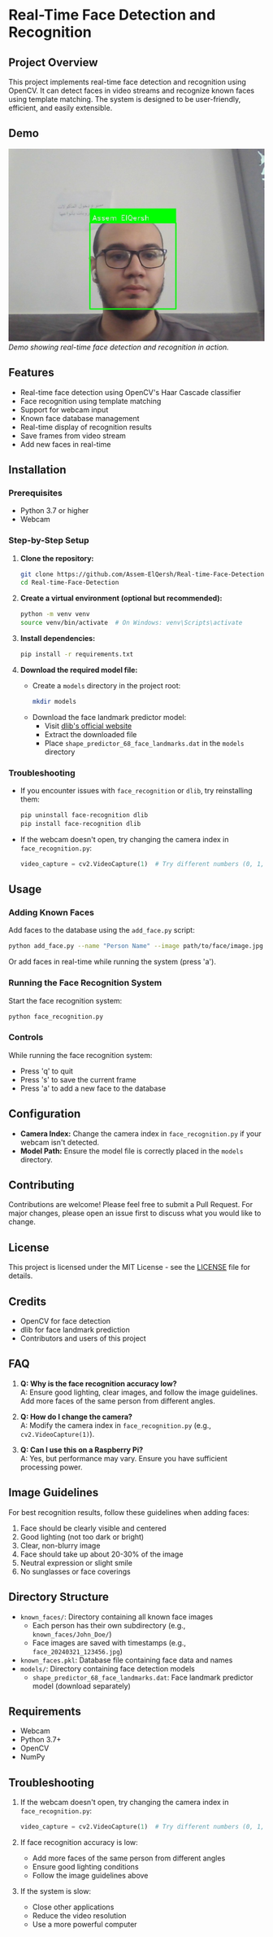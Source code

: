 # Real-Time Face Detection and Recognition

## Project Overview
This project implements real-time face detection and recognition using OpenCV. It can detect faces in video streams and recognize known faces using template matching. The system is designed to be user-friendly, efficient, and easily extensible.

## Demo
![Demo JPG](demo.jpg)  
*Demo showing real-time face detection and recognition in action.*

## Features
- Real-time face detection using OpenCV's Haar Cascade classifier
- Face recognition using template matching
- Support for webcam input
- Known face database management
- Real-time display of recognition results
- Save frames from video stream
- Add new faces in real-time

## Installation

### Prerequisites
- Python 3.7 or higher
- Webcam

### Step-by-Step Setup
1. **Clone the repository:**
   ```bash
   git clone https://github.com/Assem-ElQersh/Real-time-Face-Detection.git
   cd Real-time-Face-Detection
   ```

2. **Create a virtual environment (optional but recommended):**
   ```bash
   python -m venv venv
   source venv/bin/activate  # On Windows: venv\Scripts\activate
   ```

3. **Install dependencies:**
   ```bash
   pip install -r requirements.txt
   ```

4. **Download the required model file:**
   - Create a `models` directory in the project root:
     ```bash
     mkdir models
     ```
   - Download the face landmark predictor model:
     - Visit [dlib's official website](http://dlib.net/files/shape_predictor_68_face_landmarks.dat.bz2)
     - Extract the downloaded file
     - Place `shape_predictor_68_face_landmarks.dat` in the `models` directory

### Troubleshooting
- If you encounter issues with `face_recognition` or `dlib`, try reinstalling them:
  ```bash
  pip uninstall face-recognition dlib
  pip install face-recognition dlib
  ```
- If the webcam doesn't open, try changing the camera index in `face_recognition.py`:
  ```python
  video_capture = cv2.VideoCapture(1)  # Try different numbers (0, 1, 2)
  ```

## Usage

### Adding Known Faces
Add faces to the database using the `add_face.py` script:
```bash
python add_face.py --name "Person Name" --image path/to/face/image.jpg
```
Or add faces in real-time while running the system (press 'a').

### Running the Face Recognition System
Start the face recognition system:
```bash
python face_recognition.py
```

### Controls
While running the face recognition system:
- Press 'q' to quit
- Press 's' to save the current frame
- Press 'a' to add a new face to the database

## Configuration
- **Camera Index:** Change the camera index in `face_recognition.py` if your webcam isn't detected.
- **Model Path:** Ensure the model file is correctly placed in the `models` directory.

## Contributing
Contributions are welcome! Please feel free to submit a Pull Request. For major changes, please open an issue first to discuss what you would like to change.

## License
This project is licensed under the MIT License - see the [LICENSE](/LICENSE) file for details.

## Credits
- OpenCV for face detection
- dlib for face landmark prediction
- Contributors and users of this project

## FAQ
1. **Q: Why is the face recognition accuracy low?**  
   A: Ensure good lighting, clear images, and follow the image guidelines. Add more faces of the same person from different angles.

2. **Q: How do I change the camera?**  
   A: Modify the camera index in `face_recognition.py` (e.g., `cv2.VideoCapture(1)`).

3. **Q: Can I use this on a Raspberry Pi?**  
   A: Yes, but performance may vary. Ensure you have sufficient processing power.

## Image Guidelines

For best recognition results, follow these guidelines when adding faces:
1. Face should be clearly visible and centered
2. Good lighting (not too dark or bright)
3. Clear, non-blurry image
4. Face should take up about 20-30% of the image
5. Neutral expression or slight smile
6. No sunglasses or face coverings

## Directory Structure

- `known_faces/`: Directory containing all known face images
  - Each person has their own subdirectory (e.g., `known_faces/John_Doe/`)
  - Face images are saved with timestamps (e.g., `face_20240321_123456.jpg`)
- `known_faces.pkl`: Database file containing face data and names
- `models/`: Directory containing face detection models
  - `shape_predictor_68_face_landmarks.dat`: Face landmark predictor model (download separately)

## Requirements

- Webcam
- Python 3.7+
- OpenCV
- NumPy

## Troubleshooting

1. If the webcam doesn't open, try changing the camera index in `face_recognition.py`:
   ```python
   video_capture = cv2.VideoCapture(1)  # Try different numbers (0, 1, 2)
   ```

2. If face recognition accuracy is low:
   - Add more faces of the same person from different angles
   - Ensure good lighting conditions
   - Follow the image guidelines above

3. If the system is slow:
   - Close other applications
   - Reduce the video resolution
   - Use a more powerful computer 
